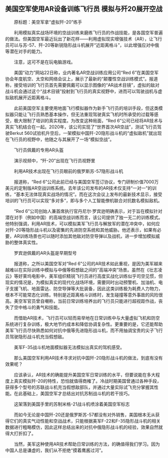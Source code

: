 ## 美国空军使用AR设备训练飞行员 模拟与歼20展开空战
　　原标题：美空军拿“虚拟歼-20”练手

　　利用模拟真实战场环境的空战训练来磨练飞行员的作战技能，是各国空军普遍的做法。但美国空军最近玩出了新花样——利用虚拟现实增强技术（AR），让飞行员可以与苏-57、歼-20等新锐隐形战斗机展开“近距离格斗”，以此增强应对中俄等潜在对手的能力。

　　注意，这可不是在玩电脑游戏。

　　美国“动力”网站22日称，业内著名AR空战训练应用公司“Red 6”在美国空军协会年度航空、太空和网络会议上，展示了最新的“颠覆性空战训练模式”。报道称，接受培训的飞行员首先需要佩戴可以显示图像的“AR战术目镜”，虚拟的敌对战斗机会通过这个“战术目镜”投射到飞行员的真实视野中，进而可以驾驶战机与虚拟敌机展开近距离格斗。

　　此前美国空军主要使用地面飞行模拟器作为新手飞行员的培训手段，但这类模拟器只能让飞行员熟悉基本操作，但无法重现驾驶真实飞机时所承受的过载等感受，极大限制了培训的真实程度。为改变这种局面，“Red 6”公司已经将AR技术与真实飞机结合在一起。2020年，该公司实现了“世界首次AR空战”，测试飞行员驾驶Berkut 560试验机升空后，一架模拟中国歼-20隐形战斗机的“虚拟敌机”就出现在飞行员的视野中，他随之与其展开了一场“模拟空战”。

　　飞行员佩戴的专用AR头盔

　　演示视频中，“歼-20”出现在飞行员视野里

　　利用AR技术出现在飞行员眼前的俄罗斯苏-57隐形战斗机

　　报道称，“Red 6”公司此前已经与美国空军签订协议，专门研制价值7000万美元的定制版AR空战训练系统。去年该公司发布的AR技术仅支持“一对一”的训练，“基本无法体现真实战场的情况”。而在这次会议上发布的最新技术显示，接受培训的飞行员可以实现“多对多”，即与多个人工智能僚机联合对抗数名模拟敌机。

　　“Red 6”公司创始人兼首席执行官丹尼尔·罗宾逊明确表示，对于旨在模拟针对潜在对手（例如中国）的高端空战训练而言，该公司提供了独一无二的训练模式。他特别强调，利用AR技术，可以模拟美军飞行员与解放军的潜在冲突中，如何应对歼-20等隐形战斗机以及密集的先进防空系统和其他威胁。他还表示，如果有必要，AR训练场景也可以随时添加其他敌对防空导弹以及战机，进一步增加模拟威胁的整体真实性。

　　罗宾逊佩戴的AR头盔是早期型号

　　报道称，之所以美国空军对“Red 6”公司的AR技术如此重视，是因为美军越来越难以在实际训练中模拟与中俄等假想敌之间的“高端冲突”场景。虽然在《壮志凌云》等好莱坞电影中，美军组织精锐飞行员进行高度实战化训练似乎司空见惯，但现实的情况是，为模拟真实的现代化战场环境，需要同时出动预警机、加油机、电子支援飞机、地面雷达、防空导弹等大批装备，因此这类训练极为耗费人力物力，根本不可能常态化训练。特别是近距离格斗训练时，发生碰撞等意外事故的风险很高。美空军官员曾自嘲称，当前日常训练培养出的飞行员只能进行超视距作战，丧失了空中格斗的勇气和技能。

　　而借助AR技术，飞行员可以轻而易举地在日常训练中与大量虚拟飞机和防空系统进行复杂训练，极大地节约成本和降低协调复杂性。更重要的是，它还能帮助美军飞行员尽快熟悉如何对抗中俄等先进隐形战斗机，而不用抽调宝贵的尖子飞行员驾驶隐形战斗机充当假想敌。

　　美军F-35战斗机地面模拟器无法模拟出真实的驾机感受。

　　那么美国空军利用AR技术寻求对抗中国歼-20隐形战斗机的做法，到底有没有效果呢？

　　应该承认，AR技术的确能提升美国空军日常训练的水平，但要说能在多大程度上真实模拟歼-20的特性，恐怕就值得商榷了。冷战时期美国曾通过各种手段，获得多个型号的苏联战斗机充当假想敌部队，并通过大量实际试飞充分掌握其性能。在此基础上，美国空军才总结出对抗苏制战斗机的若干技巧。

　　这架落到美国手里的苏制米格-21战斗机喷涂着美国空军标志

　　而如今无论是中国歼-20还是俄罗斯苏-57都没有对外销售，美国根本无从获得它们的真实气动性能和空战战术，只能根据美军F-22和F-35隐形战斗机的相关数据进行粗略模仿，因此这样总结出来的对抗中俄隐形战斗机的经验，效果自然就得大打折扣了。

　　当然，美军这种使用AR技术帮助日常训练的方法，的确值得我们学习。因为中国人总是谦虚的，我们从不拒绝“摸着鹰酱过河”。



